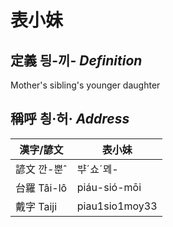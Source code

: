 # 表小妹
## 定義 딍-끼- _Definition_


Mother's sibling's younger daughter

## 稱呼 칑·허· _Address_

漢字/諺文 | 表小妹
--- | ---
諺文 깐-뿐ˆ | ᄇᆤˊ쇼ˊᄆᆀ-
台羅 Tâi-lô | piáu-sió-mōi
戴字 Taiji | piau1sio1moy33



